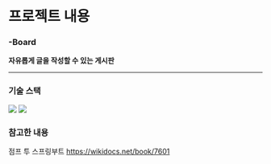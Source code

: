 # 프로젝트 내용

  ### -Board
  **자유롭게 글을 작성할 수 있는 게시판**

  ------
  ### 기술 스택 
  <img src="https://img.shields.io/badge/SpringBoot-6DB33F?style=flat-square&logo=springboot&logoColor=white"/></a>  <img src="https://img.shields.io/badge/JavaScript-F7DF1E?style=flat-square&logo=javascript&logoColor=white"/></a>
  



### 참고한 내용
점프 투 스프링부트 https://wikidocs.net/book/7601
